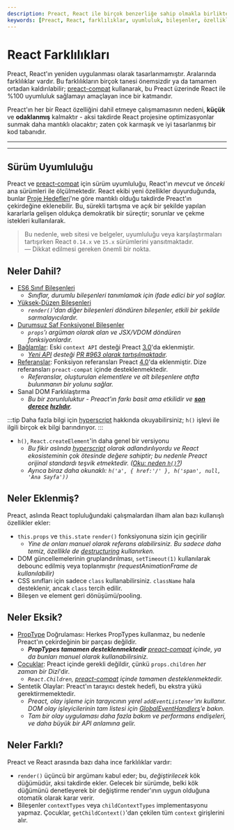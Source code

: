 ```yaml
---
description: Preact, React ile birçok benzerliğe sahip olmakla birlikte, önemli farklılıklar da sunar. Bu içerik, Preact'ın React ile olan farklarını, nelerin dahil ve eksik olduğunu detaylandırır.
keywords: [Preact, React, farklılıklar, uyumluluk, bileşenler, özellikler]
---
```


# React Farklılıkları

Preact, React'ın yeniden uygulanması olarak tasarlanmamıştır. Aralarında farklılıklar vardır. Bu farklılıkların birçok tanesi önemsizdir ya da tamamen ortadan kaldırılabilir; [preact-compat] kullanarak, bu Preact üzerinde React ile %100 uyumluluk sağlamayı amaçlayan ince bir katmandır.

Preact'ın her bir React özelliğini dahil etmeye çalışmamasının nedeni, **küçük** ve **odaklanmış** kalmaktır - aksi takdirde React projesine optimizasyonlar sunmak daha mantıklı olacaktır; zaten çok karmaşık ve iyi tasarlanmış bir kod tabanıdır.

---



---

## Sürüm Uyumluluğu

Preact ve [preact-compat] için sürüm uyumluluğu, React'ın _mevcut_ ve _önceki_ ana sürümleri ile ölçülmektedir. React ekibi yeni özellikler duyurduğunda, bunlar [Proje Hedefleri]'ne göre mantıklı olduğu takdirde Preact'ın çekirdeğine eklenebilir. Bu, sürekli tartışma ve açık bir şekilde yapılan kararlarla gelişen oldukça demokratik bir süreçtir; sorunlar ve çekme istekleri kullanılarak.

> Bu nedenle, web sitesi ve belgeler, uyumluluğu veya karşılaştırmaları tartışırken React `0.14.x` ve `15.x` sürümlerini yansıtmaktadır.  
> — Dikkat edilmesi gereken önemli bir nokta.

## Neler Dahil?

- [ES6 Sınıf Bileşenleri]
    - _Sınıflar, durumlu bileşenleri tanımlamak için ifade edici bir yol sağlar._
- [Yüksek-Düzen Bileşenleri]  
    - _`render()`'dan diğer bileşenleri döndüren bileşenler, etkili bir şekilde sarmalayıcılardır._
- [Durumsuz Saf Fonksiyonel Bileşenler]  
    - _`props`'ı argüman olarak alan ve JSX/VDOM döndüren fonksiyonlardır._
- [Bağlamlar]: Eski `context API` desteği Preact [3.0]'da eklenmiştir.
    - _[Yeni API](https://reactjs.org/docs/context.html) desteği [PR #963 olarak tartışılmaktadır](https://github.com/preactjs/preact/pull/963)._
- [Referanslar]: Fonksiyon referansları Preact [4.0]'da eklenmiştir. Dize referansları `preact-compat` içinde desteklenmektedir.
    - _Referanslar, oluşturulan elementlere ve alt bileşenlere atıfta bulunmanın bir yolunu sağlar._
- Sanal DOM Farklılaştırma
    - _Bu bir zorunluluktur - Preact'ın farkı basit ama etkilidir ve **[son derece](http://developit.github.io/js-repaint-perfs/) [hızlıdır](https://localvoid.github.io/uibench/)**._

:::tip
Daha fazla bilgi için [hyperscript] hakkında okuyabilirsiniz; `h()` işlevi ile ilgili birçok ek bilgi barındırıyor.
:::

- `h()`, `React.createElement`'in daha genel bir versiyonu
    - _Bu fikir aslında [hyperscript] olarak adlandırılıyordu ve React ekosisteminin çok ötesinde değere sahiptir; bu nedenle Preact orijinal standardı teşvik etmektedir. ([Oku: neden `h()`?](http://jasonformat.com/wtf-is-jsx))_
    - _Ayrıca biraz daha okunaklı: `h('a', { href:'/' }, h('span', null, 'Ana Sayfa'))`_

## Neler Eklenmiş?

Preact, aslında React topluluğundaki çalışmalardan ilham alan bazı kullanışlı özellikler ekler:

- `this.props` ve `this.state` `render()` fonksiyonuna sizin için geçirilir  
    - _Yine de onları manuel olarak referans alabilirsiniz. Bu sadece daha temiz, özellikle de [destructuring] kullanırken._
- DOM güncellemelerinin gruplandırılması, `setTimeout(1)` kullanılarak debounc edilmiş veya toplanmıştır _(requestAnimationFrame de kullanılabilir)_
- CSS sınıfları için sadece `class` kullanabilirsiniz. `className` hala desteklenir, ancak `class` tercih edilir.
- Bileşen ve element geri dönüşümü/pooling.

## Neler Eksik?

- [PropType] Doğrulaması: Herkes PropTypes kullanmaz, bu nedenle Preact'ın çekirdeğinin bir parçası değildir.
    - _**PropTypes tamamen desteklenmektedir** [preact-compat] içinde, ya da bunları manuel olarak kullanabilirsiniz._
- [Çocuklar]: Preact içinde gerekli değildir, çünkü `props.children` _her zaman bir Dizi_'dir.
    - _`React.Children`, [preact-compat] içinde tamamen desteklenmektedir._
- Sentetik Olaylar: Preact'ın tarayıcı destek hedefi, bu ekstra yükü gerektirmemektedir.
    - _Preact, olay işleme için tarayıcının yerel `addEventListener`'ını kullanır. DOM olay işleyicilerinin tam listesi için [GlobalEventHandlers]’e bakın._
    - _Tam bir olay uygulaması daha fazla bakım ve performans endişeleri, ve daha büyük bir API anlamına gelir._

## Neler Farklı?

Preact ve React arasında bazı daha ince farklılıklar vardır:

- `render()` üçüncü bir argümanı kabul eder; bu, _değiştirilecek_ kök düğümüdür, aksi takdirde ekler. Gelecek bir sürümde, belki kök düğümünü denetleyerek bir değiştirme render'ının uygun olduğuna otomatik olarak karar verir.
- Bileşenler `contextTypes` veya `childContextTypes` implementasyonu yapmaz. Çocuklar, `getChildContext()`'dan çekilen tüm `context` girişlerini alır.

[Proje Hedefleri]: /about/project-goals
[hyperscript]: https://github.com/dominictarr/hyperscript
[3.0]: https://github.com/preactjs/preact/milestones/3.0
[4.0]: https://github.com/preactjs/preact/milestones/4.0
[preact-compat]: https://github.com/preactjs/preact-compat
[PropType]: https://github.com/developit/proptypes
[Bağlamlar]: https://reactjs.org/docs/legacy-context.html
[Referanslar]: https://facebook.github.io/react/docs/more-about-refs.html
[Çocuklar]: https://facebook.github.io/react/docs/top-level-api.html#reactchildren
[GlobalEventHandlers]: https://developer.mozilla.org/en-US/docs/Web/API/GlobalEventHandlers
[ES6 Sınıf Bileşenleri]: https://facebook.github.io/react/docs/reusable-components.html#es6-classes
[Yüksek-Düzen Bileşenleri]: https://medium.com/@dan_abramov/mixins-are-dead-long-live-higher-order-components-94a0d2f9e750
[Durumsuz Saf Fonksiyonel Bileşenler]: https://facebook.github.io/react/docs/reusable-components.html#stateless-functions
[destructuring]: http://www.2ality.com/2015/01/es6-destructuring.html
[Bağlantılı Durum]: /guide/v8/linked-state